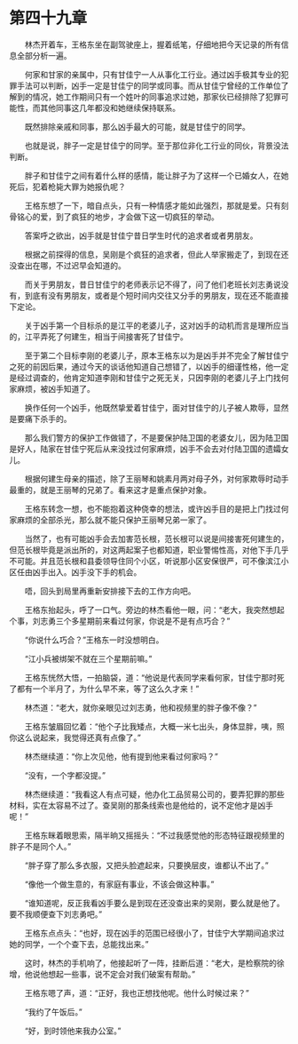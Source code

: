 #	第四十九章

　　林杰开着车，王格东坐在副驾驶座上，握着纸笔，仔细地把今天记录的所有信息全部分析一遍。

　　何家和甘家的亲属中，只有甘佳宁一人从事化工行业。通过凶手极其专业的犯罪手法可以判断，凶手一定是甘佳宁的同学或同事。而从甘佳宁曾经的工作单位了解到的情况，她工作期间只有一个姓叶的同事追求过她，那家伙已经排除了犯罪可能性，而其他同事这几年都没和她继续保持联系。

　　既然排除亲戚和同事，那么凶手最大的可能，就是甘佳宁的同学。

　　也就是说，胖子一定是甘佳宁的同学。至于那位非化工行业的同伙，背景没法判断。

　　胖子和甘佳宁之间有着什么样的感情，能让胖子为了这样一个已婚女人，在她死后，犯着枪毙大罪为她报仇呢？

　　王格东想了一下，暗自点头，只有一种情感才能如此强烈，那就是爱。只有刻骨铭心的爱，到了疯狂的地步，才会做下这一切疯狂的举动。

　　答案呼之欲出，凶手就是甘佳宁昔日学生时代的追求者或者男朋友。

　　根据之前探得的信息，吴刚是个疯狂的追求者，但此人举家搬走了，到现在还没查出在哪，不过迟早会知道的。

　　而关于男朋友，昔日甘佳宁的老师表示记不得了，问了他们老班长刘志勇说没有，到底有没有男朋友，或者是个短时间内交往又分手的男朋友，现在还不能直接下定论。

　　关于凶手第一个目标杀的是江平的老婆儿子，这对凶手的动机而言是理所应当的，江平弄死了何建生，相当于间接害死了甘佳宁。

　　至于第二个目标李刚的老婆儿子，原本王格东以为是凶手并不完全了解甘佳宁之死的前因后果，通过今天的谈话他知道自己想错了，以凶手的细谨性格，他一定是经过调查的，他肯定知道李刚和甘佳宁之死无关，只因李刚的老婆儿子上门找何家麻烦，被凶手知道了。

　　换作任何一个凶手，他既然挚爱着甘佳宁，面对甘佳宁的儿子被人欺辱，显然是要痛下杀手的。

　　那么我们警方的保护工作做错了，不是要保护陆卫国的老婆女儿，因为陆卫国是好人，陆家在甘佳宁死后从来没找过何家麻烦，凶手不会去对付陆卫国的遗孀女儿。

　　根据何建生母亲的描述，除了王丽琴和姚素月两对母子外，对何家欺辱时动手最重的，就是王丽琴的兄弟了。看来这才是重点保护对象。

　　王格东转念一想，也不能抱着这种侥幸的想法，或许凶手目的是把上门找过何家麻烦的全部杀光，那么就不能只保护王丽琴兄弟一家了。

　　当然了，也有可能凶手会去加害范长根，范长根可以说是间接害死何建生的，但范长根毕竟是派出所的，对这两起案子也都知道，职业警惕性高，对他下手几乎不可能。并且范长根和县委领导住同个小区，听说那小区安保很严，可不像滨江小区任由凶手出入。凶手没下手的机会。

　　唔，回头到局里再重新安排接下去的工作方向吧。

　　王格东抬起头，呼了一口气。旁边的林杰看他一眼，问：“老大，我突然想起个事，刘志勇三个多星期前来看过何家，你说是不是有点巧合？”

　　“你说什么巧合？”王格东一时没想明白。

　　“江小兵被绑架不就在三个星期前嘛。”

　　王格东恍然大悟，一拍脑袋，道：“他说是代表同学来看何家，甘佳宁那时死了都有一个半月了，为什么早不来，等了这么久才来！”

　　林杰道：“老大，就你亲眼见过刘志勇，他和视频里的胖子像不像？”

　　王格东皱眉回忆着：“他个子比我矮点，大概一米七出头，身体显胖，咦，照你这么说起来，我觉得还真有点像了。”

　　林杰继续道：“你上次见他，他有提到他来看过何家吗？”

　　“没有，一个字都没提。”

　　林杰继续道：“我看这人有点可疑，他办化工品贸易公司的，要弄犯罪的那些材料，实在太容易不过了。查吴刚的那条线索也是他给的，说不定他才是凶手呢！”

　　王格东眯着眼思索，隔半晌又摇摇头：“不过我感觉他的形态特征跟视频里的胖子不是同个人。”

　　“胖子穿了那么多衣服，又把头脸遮起来，只要换层皮，谁都认不出了。”

　　“像他一个做生意的，有家庭有事业，不该会做这种事。”

　　“谁知道呢，反正我看凶手要么是到现在还没查出来的吴刚，要么就是他了。要不我顺便查下刘志勇吧。”

　　王格东点点头：“也好，现在凶手的范围已经很小了，甘佳宁大学期间追求过她的同学，一个个查下去，总能找出来。”

　　这时，林杰的手机响了，他接起听了一阵，挂断后道：“老大，是检察院的徐增，他说他想起一些事，说不定会对我们破案有帮助。”

　　王格东嗯了声，道：“正好，我也正想找他呢。他什么时候过来？”

　　“我约了午饭后。”

　　“好，到时领他来我办公室。”